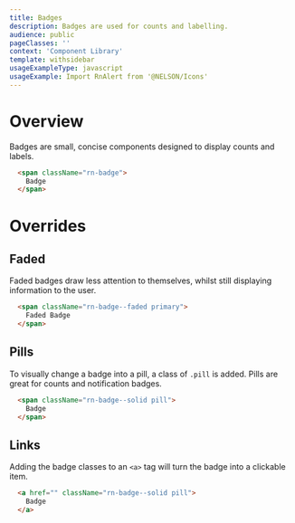 ```yaml
---
title: Badges
description: Badges are used for counts and labelling.
audience: public
pageClasses: ''
context: 'Component Library'
template: withsidebar
usageExampleType: javascript
usageExample: Import RnAlert from '@NELSON/Icons'
---
```


# Overview

Badges are small, concise components designed to display counts and labels.

```html
  <span className="rn-badge">
    Badge
  </span>
```

# Overrides

## Faded

Faded badges draw less attention to themselves, whilst still displaying information to the user.

```html
  <span className="rn-badge--faded primary">
    Faded Badge
  </span>
```

## Pills

To visually change a badge into a pill, a class of `.pill` is added. Pills are great for counts and notification badges.

```html
  <span className="rn-badge--solid pill">
    Badge
  </span>
```

## Links

Adding the badge classes to an `<a>` tag will turn the badge into a clickable item.


```html
  <a href="" className="rn-badge--solid pill">
    Badge
  </a>
```


<!-- 
```html
  <rn-badge state="inverse">Badge</rn-badge>
```

#### Props

Prop Name    | Value                       | Required
------------ | --------------------------- | --------
**type**     | `pill`                      | false
**state**    | `inverse` `success` `error` | false
**size**     | `small` `large`             | false

#### Storybook

To view all the variations of this component, including interactive examples, please visit our [Storybook](). -->
